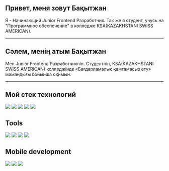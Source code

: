 ## Привет, меня зовут Бақытжан

Я - Начинающий Junior Frontend Разработчик. Так же я студент, учусь на "Программное обеспечение" в колледже KSA(KAZAKHSTANI SWISS AMERICAN).

---

## Сәлем, менің атым Бақытжан

Мен Junior Frontend Разработчикпін. Студентпін, KSA(KAZAKHSTANI SWISS AMERICAN) колледжінде «Бағдарламалық қамтамасыз ету» мамандығы бойынша оқимын.

---

## Мой стек технологий

<img src="https://img.shields.io/badge/HTML-000000?style=for-the-badge&logo=html5&logoColor=FF4500"/> <img src="https://img.shields.io/badge/JavaScript-000000?style=for-the-badge&logo=javascript&logoColor=FFFF00"/> <img src="https://img.shields.io/badge/CSS-black?style=for-the-badge&logo=css3&logoColor=1572B6"/> <img src="https://img.shields.io/badge/MSSQL-DC143C?style=for-the-badge&logo=&logoColor=FFFF00"/> <img src="https://img.shields.io/badge/Arduino-00878F?style=for-the-badge&logo=arduino&logoColor=white"/>

## Tools

<img src="https://img.shields.io/badge/obsidian-black?style=for-the-badge&logo=obsidian&logoColor=7C3AED"/> <img src="https://img.shields.io/badge/Git-white?style=for-the-badge&logo=git&logoColor=FF4500"/> <img src="https://img.shields.io/badge/neovim-57A143?style=for-the-badge&logo=neovim&logoColor=white"/> <img src="https://img.shields.io/badge/figma-white?style=for-the-badge&logo=figma&logoColor=7C3AED"/>

## Mobile development

<img src="https://img.shields.io/badge/kotlin-black?style=for-the-badge&logo=kotlin&logoColor=#7F52FF"/> <img src="https://img.shields.io/badge/dart-white?style=for-the-badge&logo=dart&logoColor=0175C2"/> <img src="https://img.shields.io/badge/flutter-02569B?style=for-the-badge&logo=flutter&logoColor=white"/>
